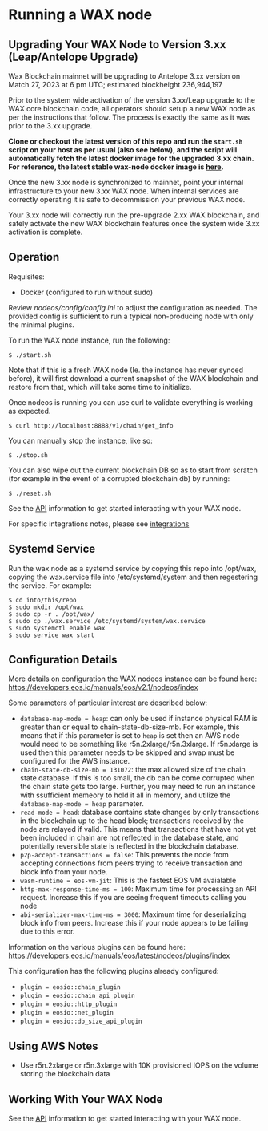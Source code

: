 Running a WAX node
===================


## Upgrading Your WAX Node to Version 3.xx (Leap/Antelope Upgrade)

Wax Blockchain mainnet will be upgrading to Antelope 3.xx version on Match 27, 2023 at 6 pm UTC; estimated blockheight 236,944,197

Prior to the system wide activation of the version 3.xx/Leap upgrade to the WAX core blockchain code, all operators should setup a new WAX node as per the instructions that follow. The process is exactly the same as it was prior to the 3.xx upgrade.

**Clone or checkout the latest version of this repo and run the `start.sh` script on your host as per usual (also see below), and the script will automatically fetch the latest docker image for the upgraded 3.xx chain. For reference, the latest stable wax-node docker image is [here](https://hub.docker.com/layers/waxteam/waxnode/v3.1.3wax01/images/sha256-91e9769f4ba9e608135ca21cbce350f9c34a1a876a970a538e11900ec19e1582?context=explore).**

Once the new 3.xx node is synchronized to mainnet, point your internal infrastructure to your new 3.xx WAX node. When internal services are correctly operating it is safe to decommission your previous WAX node.

Your 3.xx node will correctly run the pre-upgrade 2.xx WAX blockchain, and safely activate the new WAX blockchain features once the system wide 3.xx activation is complete.

## Operation

Requisites:
- Docker (configured to run without sudo)

Review _nodeos/config/config.ini_ to adjust the configuration as needed. The provided config is sufficient to run a typical non-producing node with only the minimal plugins.

To run the WAX node instance, run the following:

```
$ ./start.sh
```

Note that if this is a fresh WAX node (Ie. the instance has never synced before), it will first download a current snapshot of the WAX blockchain and restore from that, which will take some time to initialize.

Once nodeos is running you can use curl to validate everything is working as expected.
```
$ curl http://localhost:8888/v1/chain/get_info
```

You can manually stop the instance, like so:

```
$ ./stop.sh
```

You can also wipe out the current blockchain DB so as to start from scratch (for example in the event of a corrupted blockchain db) by running:

```
$ ./reset.sh
```

See the [API](./API.md) information to get started interacting with your WAX node.

For specific integrations notes, please see [integrations](./INTEGRATIONS.md)

## Systemd Service

Run the wax node as a systemd service by copying this repo into /opt/wax, copying the wax.service file into /etc/systemd/system and then regestering the service. For example:

```
$ cd into/this/repo
$ sudo mkdir /opt/wax
$ sudo cp -r . /opt/wax/
$ sudo cp ./wax.service /etc/systemd/system/wax.service
$ sudo systemctl enable wax
$ sudo service wax start
```

## Configuration Details

More details on configuration the WAX nodeos instance can be found here: https://developers.eos.io/manuals/eos/v2.1/nodeos/index

Some parameters of particular interest are described below:

* `database-map-mode = heap`: can only be used if instance physical RAM is greater than or equal to chain-state-db-size-mb. For example, this means that if this parameter is set to `heap` is set then an AWS node would need to be something like r5n.2xlarge/r5n.3xlarge. If r5n.xlarge is used then this parameter needs to be skipped and swap must be configured for the AWS instance.
* `chain-state-db-size-mb = 131072`: the max allowed size of the chain state database. If this is too small, the db can be come corrupted when the chain state gets too large. Further, you may need to run an instance with ssufficient memeory to hold it all in memory, and utilize the `database-map-mode = heap` parameter.
* `read-mode = head`: database contains state changes by only transactions in the blockchain up to the head block; transactions received by the node are relayed if valid. This means that transactions that have not yet been included in chain are not reflected in the database state, and potentially reversible state is reflected in the blockchain database.
* `p2p-accept-transactions = false`: This prevents the node from accepting connections from peers trying to receive transaction and block info from your node. 
* `wasm-runtime = eos-vm-jit`: This is the fastest EOS VM avaialable
* `http-max-response-time-ms = 100`: Maximum time for processing an API request. Increase this if you are seeing frequent timeouts calling you node
* `abi-serializer-max-time-ms = 3000`: Maximum time for deserializing block info from peers. Increase this if your node appears to be failing due to this error.

Information on the various plugins can be found here: https://developers.eos.io/manuals/eos/latest/nodeos/plugins/index

This configuration has the following plugins already configured:

* `plugin = eosio::chain_plugin`
* `plugin = eosio::chain_api_plugin`
* `plugin = eosio::http_plugin`
* `plugin = eosio::net_plugin`
* `plugin = eosio::db_size_api_plugin`


## Using AWS Notes

* Use r5n.2xlarge or r5n.3xlarge with 10K provisioned IOPS on the volume storing the blockchain data

## Working With Your WAX Node

See the [API](./API.md) information to get started interacting with your WAX node.
